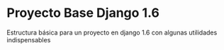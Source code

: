 Proyecto Base Django 1.6
========================

Estructura básica para un proyecto en django 1.6 con algunas utilidades indispensables